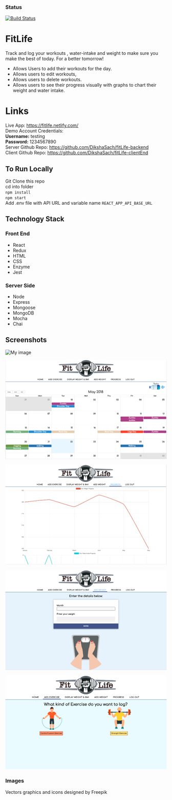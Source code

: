 ### Status
[![Build Status](https://travis-ci.org/DikshaSach/fitLife-clientEnd.svg?branch=master)](https://travis-ci.org/DikshaSach/fitLife-clientEnd)
# FitLife
Track and log your workouts , water-intake and weight to make sure you make the best of today. For a better tomorrow!
* Allows Users to add their workouts for the day.
* Allows users to edit workouts,
* Allows users to delete workouts.
* Allows users to see their progress visually with graphs to chart their weight and water intake.
# Links
Live App: https://fitlife.netlify.com/     
Demo Account Credentials:      
**Username:** testing  
**Password:** 1234567890     
Server Github Repo: https://github.com/DikshaSach/fitLife-backend     
Client Github Repo: https://github.com/DikshaSach/fitLife-clientEnd   
## To Run Locally
 Git Clone this repo  
 cd into folder  
`npm install`  
`npm start`    
Add .env file with API URL and variable name `REACT_APP_API_BASE_URL`
## Technology Stack
### Front End
* React
* Redux
* HTML
* CSS
* Enzyme
* Jest
### Server Side
* Node
* Express
* Mongoose
* MongoDB
* Mocha
* Chai
## Screenshots

![My image](https://github.com/DikshaSach/fitLife-clientEnd/blob/master/src/images/Screenshot1.png) 

![My image](https://github.com/DikshaSach/fitLife-clientEnd/blob/master/src/images/Screenshot2.png) 

![My image](https://github.com/DikshaSach/fitLife-clientEnd/blob/master/src/images/Screenshot3.png) 

![My image](https://github.com/DikshaSach/fitLife-clientEnd/blob/master/src/images/Screenshot4.png)

![My image](https://github.com/DikshaSach/fitLife-clientEnd/blob/master/src/images/Screenshot5.png) 

### Images 
Vectors graphics and icons designed by Freepik


